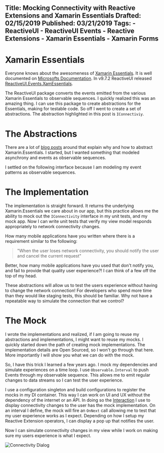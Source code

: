 Title: Mocking Connectivity with Reactive Extensions and Xamarin Essentials
Drafted: 02/15/2019
Published: 03/21/2019
Tags:
    - ReactiveUI
    - ReactiveUI Events
    - Reactive Extensions
    - Xamarin Essentials
    - Xamarin Forms
---

# Xamarin Essentials

Everyone knows about the awesomeness of [Xamarin Essentials](https://github.com/xamarin/Essentials).  It is well documented on [Microsofts Documentation](https://docs.microsoft.com/en-us/Xamarin/Essentials/).  In v9.7.2 ReactiveUI released [ReactiveUI.Events.XamEssentials](https://www.nuget.org/packages/ReactiveUI.Events.XamEssentials/).

The ReactiveUI package converts the events emitted from the various Xamarin Essentials to observable sequences.  I quickly realized this was an amazing thing.  I can use this package to create abstractions for the Essentials, making for testable code.  So off I went to create a set of abstractions.  The abstraction highlighted in this post is `IConnectiviy`.

# The Abstractions

There are a lot of [blog posts](https://ryandavis.io/interfaces-for-xamarin-essentials/) around that explain why and how to abstract Xamarin.Essentials.  I started, but I wanted something that modeled asynchrony and events as observable sequences.

I settled on the following interface because I am modeling my event patterns as observable sequences.
<script src="https://gist.github.com/RLittlesII/6967844d4f9339e439c05851a1f81d24.js"></script>

# The Implementation

The implementation is straight forward.  It returns the underlying Xamarin.Essentials we care about in our app, but this practice allows me the ability to mock out the `IConnectivity` interface in my unit tests, and my mock app.  Now I can write unit tests that verify my view model responds appropriately to network connectivity changes.

How many mobile applications have you written where there is a requirement similar to the following:

> "When the user loses network connectivity, you should notify the user and cancel the current request"

Better, how many mobile applications have you used that don't notify you, and fail to provide that quality user experience?!  I can think of a few off the top of my head.

These abstractions will allow us to test the users experience without having to change the network connection!  For developers who spend more time than they would like staging tests, this should be familiar.  Why not have a repeatable way to simulate the connection that we control?

# The Mock

I wrote the implementations and realized, if I am going to reuse my abstractions and implementations, I might want to reuse my mocks.  I quickly started down the path of creating mock implementations.  The implementation details are Open Sourced, so I won't go through that here.  More importantly I will show you what we can do with the mock.

So, I have this trick I learned a few years ago.  I mock my dependencies and simulate experiences on a time loop.  I use `Observable.Interval`  to push Events through my observable sequence.  This allows me to emit regular changes to data streams so I can test the user experience.

I use a configuration singleton and build configurations to register the mocks in my DI container.  This way I can work on UI and UX without the dependency of the internet or an API.  In doing so the [Interaction](https://reactiveui.net/docs/handbook/interactions) I use to display connectivity changes to the user has the mock implementation. On an interval I define, the mock will fire an `OnNext` call allowing me to test that my user experience works as I expect.  Depending on how I setup my Reactive Extension operators, I can display a pop up that notifies the user.

Now I can simulate connectivity changes in my view while I work on making sure my users experience is what I expect.

![Connectivity Dialog](https://raw.githubusercontent.com/RLittlesII/rodneylittlesii/draft/essential-events/src/images/connectivity.gif)